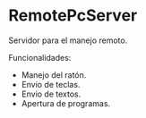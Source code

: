 RemotePcServer
==============

Servidor para el manejo remoto.

Funcionalidades:
 - Manejo del ratón.
 - Envio de teclas.
 - Envio de textos.
 - Apertura de programas.

